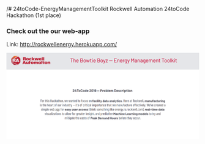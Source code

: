 /# 24toCode-EnergyManagementToolkit 
Rockwell Automation 24toCode Hackathon (1st place)

### Check out the our web-app
Link: http://rockwellenergy.herokuapp.com/


![alt text](https://github.com/AugmentedMode/24toCode-EnergyManagementToolkit/blob/master/Images/README_images/ourproblem.PNG)

